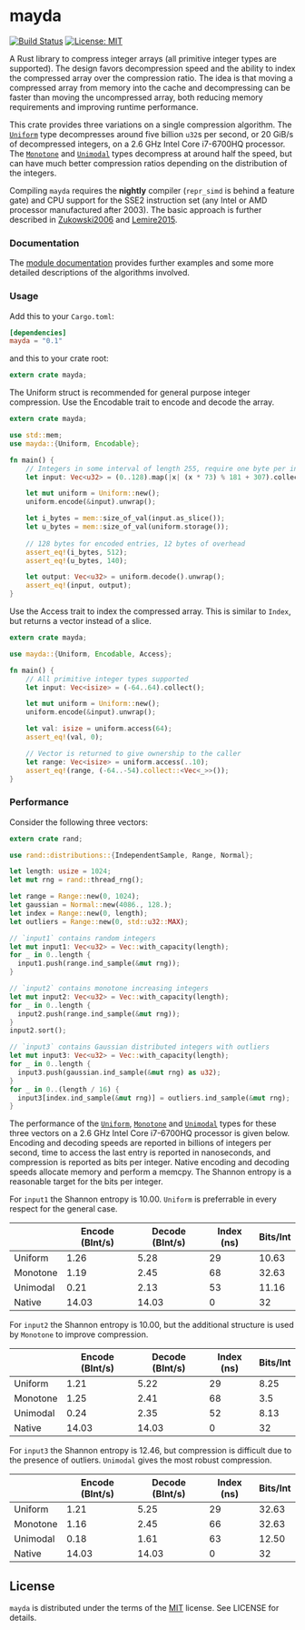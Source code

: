 # mayda

[![Build Status](https://travis-ci.org/harharkh/mayda.svg)](https://travis-ci.org/harharkh/mayda)
[![License: MIT](https://img.shields.io/badge/License-MIT-yellow.svg)](https://opensource.org/licenses/MIT)

A Rust library to compress integer arrays (all primitive integer types are supported). The design favors decompression speed and the ability to index the compressed array over the compression ratio. The idea is that moving a compressed array from memory into the cache and decompressing can be faster than moving the uncompressed array, both reducing memory requirements and improving runtime performance.

This crate provides three variations on a single compression algorithm. The [`Uniform`] type decompresses around five billion `u32`s per second, or 20 GiB/s of decompressed integers, on a 2.6 GHz Intel Core i7-6700HQ processor. The [`Monotone`] and [`Unimodal`] types decompress at around half the speed, but can have much better compression ratios depending on the distribution of the integers.

Compiling `mayda` requires the **nightly** compiler (`repr_simd` is behind a feature gate) and CPU support for the SSE2 instruction set (any Intel or AMD processor manufactured after 2003). The basic approach is further described in [Zukowski2006] and [Lemire2015].

### Documentation

The [module documentation][docs] provides further examples and some more detailed descriptions of the algorithms involved.

### Usage

Add this to your `Cargo.toml`:
```toml
[dependencies]
mayda = "0.1"
```
and this to your crate root:
```rust
extern crate mayda;
```

The Uniform struct is recommended for general purpose integer compression. Use the Encodable trait to encode and decode the array.
```rust
extern crate mayda;

use std::mem;
use mayda::{Uniform, Encodable};

fn main() {
	// Integers in some interval of length 255, require one byte per integer
	let input: Vec<u32> = (0..128).map(|x| (x * 73) % 181 + 307).collect();

	let mut uniform = Uniform::new();
	uniform.encode(&input).unwrap();

	let i_bytes = mem::size_of_val(input.as_slice());
	let u_bytes = mem::size_of_val(uniform.storage());
	
	// 128 bytes for encoded entries, 12 bytes of overhead
	assert_eq!(i_bytes, 512);
	assert_eq!(u_bytes, 140);

	let output: Vec<u32> = uniform.decode().unwrap();
	assert_eq!(input, output);
}
```

Use the Access trait to index the compressed array. This is similar to `Index`, but returns a vector instead of a slice.
```rust
extern crate mayda;

use mayda::{Uniform, Encodable, Access};

fn main() {
	// All primitive integer types supported
	let input: Vec<isize> = (-64..64).collect();

	let mut uniform = Uniform::new();
	uniform.encode(&input).unwrap();

	let val: isize = uniform.access(64);
	assert_eq!(val, 0);

	// Vector is returned to give ownership to the caller
	let range: Vec<isize> = uniform.access(..10);
	assert_eq!(range, (-64..-54).collect::<Vec<_>>());
}
```

### Performance

Consider the following three vectors:
```rust
extern crate rand;

use rand::distributions::{IndependentSample, Range, Normal};

let length: usize = 1024;
let mut rng = rand::thread_rng();

let range = Range::new(0, 1024);
let gaussian = Normal::new(4086., 128.);
let index = Range::new(0, length);
let outliers = Range::new(0, std::u32::MAX);

// `input1` contains random integers
let mut input1: Vec<u32> = Vec::with_capacity(length);
for _ in 0..length {
  input1.push(range.ind_sample(&mut rng));
}

// `input2` contains monotone increasing integers
let mut input2: Vec<u32> = Vec::with_capacity(length);
for _ in 0..length {
  input2.push(range.ind_sample(&mut rng));
}
input2.sort();

// `input3` contains Gaussian distributed integers with outliers
let mut input3: Vec<u32> = Vec::with_capacity(length);
for _ in 0..length {
  input3.push(gaussian.ind_sample(&mut rng) as u32);
}
for _ in 0..(length / 16) {
  input3[index.ind_sample(&mut rng)] = outliers.ind_sample(&mut rng);
}
```

The performance of the [`Uniform`], [`Monotone`] and [`Unimodal`] types for these three vectors on a 2.6 GHz Intel Core i7-6700HQ processor is given below. Encoding and decoding speeds are reported in billions of integers per second, time to access the last entry is reported in nanoseconds, and compression is reported as bits per integer. Native encoding and decoding speeds allocate memory and perform a memcpy. The Shannon entropy is a reasonable target for the bits per integer.

For `input1` the Shannon entropy is 10.00. `Uniform` is preferrable in every respect for the general case.

|          | Encode (BInt/s) | Decode (BInt/s) | Index (ns) | Bits/Int |
|----------|-----------------|-----------------|------------|----------|
| Uniform  |       1.26      |       5.28      |     29     |   10.63  |
| Monotone |       1.19      |       2.45      |     68     |   32.63  |
| Unimodal |       0.21      |       2.13      |     53     |   11.16  |
| Native   |      14.03      |      14.03      |      0     |    32    |

For `input2` the Shannon entropy is 10.00, but the additional structure is used by `Monotone` to improve compression.

|          | Encode (BInt/s) | Decode (BInt/s) | Index (ns) | Bits/Int |
|----------|-----------------|-----------------|------------|----------|
| Uniform  |       1.21      |       5.22      |     29     |   8.25   |
| Monotone |       1.25      |       2.41      |     68     |    3.5   |
| Unimodal |       0.24      |       2.35      |     52     |   8.13   |
| Native   |      14.03      |      14.03      |      0     |    32    |

For `input3` the Shannon entropy is 12.46, but compression is difficult due to the presence of outliers. `Unimodal` gives the most robust compression.

|          | Encode (BInt/s) | Decode (BInt/s) | Index (ns) | Bits/Int |
|----------|-----------------|-----------------|------------|----------|
| Uniform  |       1.21      |       5.25      |     29     |   32.63  |
| Monotone |       1.16      |       2.45      |     66     |   32.63  |
| Unimodal |       0.18      |       1.61      |     63     |   12.50  |
| Native   |      14.03      |      14.03      |      0     |    32    |

## License

`mayda` is distributed under the terms of the [MIT](https://opensource.org/licenses/MIT) license. See LICENSE for details.

[//]: #
   [`Uniform`]: <https://harharkh.github.io/mayda/mayda/uniform/index.html>
   [`Monotone`]: <https://harharkh.github.io/mayda/mayda/monotone/index.html>
   [`Unimodal`]: <https://harharkh.github.io/mayda/mayda/unimodal/index.html>
   [Zukowski2006]: <https://dx.doi.org/10.1109/ICDE.2006.150>
   [Lemire2015]: <https://arxiv.org/abs/1401.6399>
   [docs]: <https://harharkh.github.io/mayda/mayda/index.html>
